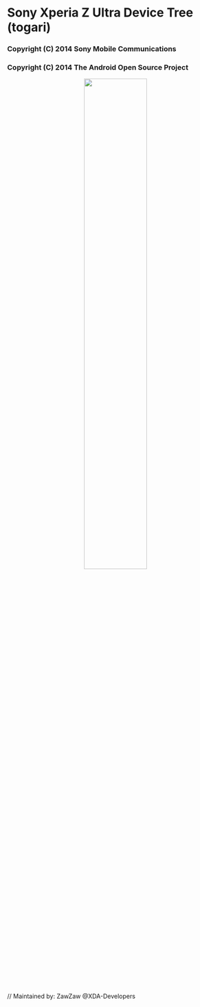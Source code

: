 # Sony Xperia Z Ultra Device Tree (togari)

### Copyright (C) 2014 Sony Mobile Communications
### Copyright (C) 2014 The Android Open Source Project

<center><img src="http://cdn2.gsmarena.com/vv/pics/sony/sony-xperia-z-ultra1.jpg" height="54%" width="54%;"/></center>

// Maintained by: ZawZaw @XDA-Developers

